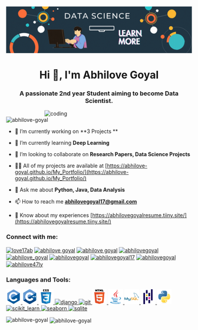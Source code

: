 ![logo](https://github.com/Abhilove-Goyal/Abhilove-Goyal/blob/main/github_banner.gif)
<h1 align="center">Hi 👋, I'm Abhilove Goyal</h1>
<h3 align="center">A passionate 2nd year Student aiming to become Data Scientist.</h3>

<img align="right" alt ="coding" width="400" src="https://gifdb.com/images/high/animated-man-computer-coding-nae6mec378lsg1i3.gif">

<p align="left"> <img src="https://komarev.com/ghpvc/?username=abhilove-goyal&label=Profile%20views&color=0e75b6&style=flat" alt="abhilove-goyal" /> </p>

- 🔭 I’m currently working on **3 Projects **

- 🌱 I’m currently learning **Deep Learning**

- 👯 I’m looking to collaborate on **Research Papers, Data Science Projects**

- 👨‍💻 All of my projects are available at [https://abhilove-goyal.github.io/My_Portfolio/](https://abhilove-goyal.github.io/My_Portfolio/)

- 💬 Ask me about **Python, Java, Data Analysis**

- 📫 How to reach me **abhilovegoyal17@gmail.com**

- 📄 Know about my experiences [https://abhilovegoyalresume.tiiny.site/](https://abhilovegoyalresume.tiiny.site/)

<h3 align="left">Connect with me:</h3>
<p align="left">
<a href="https://twitter.com/love17ab" target="blank"><img align="center" src="https://raw.githubusercontent.com/rahuldkjain/github-profile-readme-generator/master/src/images/icons/Social/twitter.svg" alt="love17ab" height="30" width="40" /></a>
<a href="https://linkedin.com/in/abhilove goyal" target="blank"><img align="center" src="https://raw.githubusercontent.com/rahuldkjain/github-profile-readme-generator/master/src/images/icons/Social/linked-in-alt.svg" alt="abhilove goyal" height="30" width="40" /></a>
<a href="https://stackoverflow.com/users/abhilove goyal" target="blank"><img align="center" src="https://raw.githubusercontent.com/rahuldkjain/github-profile-readme-generator/master/src/images/icons/Social/stack-overflow.svg" alt="abhilove goyal" height="30" width="40" /></a>
<a href="https://kaggle.com/abhilovegoyal" target="blank"><img align="center" src="https://raw.githubusercontent.com/rahuldkjain/github-profile-readme-generator/master/src/images/icons/Social/kaggle.svg" alt="abhilovegoyal" height="30" width="40" /></a>
<a href="https://instagram.com/abhilove_goyal" target="blank"><img align="center" src="https://raw.githubusercontent.com/rahuldkjain/github-profile-readme-generator/master/src/images/icons/Social/instagram.svg" alt="abhilove_goyal" height="30" width="40" /></a>
<a href="https://www.codechef.com/users/abhilovegoyal" target="blank"><img align="center" src="https://cdn.jsdelivr.net/npm/simple-icons@3.1.0/icons/codechef.svg" alt="abhilovegoyal" height="30" width="40" /></a>
<a href="https://www.hackerrank.com/abhilovegoyal17" target="blank"><img align="center" src="https://raw.githubusercontent.com/rahuldkjain/github-profile-readme-generator/master/src/images/icons/Social/hackerrank.svg" alt="abhilovegoyal17" height="30" width="40" /></a>
<a href="https://www.leetcode.com/abhilovegoyal" target="blank"><img align="center" src="https://raw.githubusercontent.com/rahuldkjain/github-profile-readme-generator/master/src/images/icons/Social/leet-code.svg" alt="abhilovegoyal" height="30" width="40" /></a>
<a href="https://auth.geeksforgeeks.org/user/abhilove47ly" target="blank"><img align="center" src="https://raw.githubusercontent.com/rahuldkjain/github-profile-readme-generator/master/src/images/icons/Social/geeks-for-geeks.svg" alt="abhilove47ly" height="30" width="40" /></a>
</p>

<h3 align="left">Languages and Tools:</h3>
<p align="left"> <a href="https://www.cprogramming.com/" target="_blank" rel="noreferrer"> <img src="https://raw.githubusercontent.com/devicons/devicon/master/icons/c/c-original.svg" alt="c" width="40" height="40"/> </a> <a href="https://www.w3schools.com/cpp/" target="_blank" rel="noreferrer"> <img src="https://raw.githubusercontent.com/devicons/devicon/master/icons/cplusplus/cplusplus-original.svg" alt="cplusplus" width="40" height="40"/> </a> <a href="https://www.w3schools.com/css/" target="_blank" rel="noreferrer"> <img src="https://raw.githubusercontent.com/devicons/devicon/master/icons/css3/css3-original-wordmark.svg" alt="css3" width="40" height="40"/> </a> <a href="https://www.djangoproject.com/" target="_blank" rel="noreferrer"> <img src="https://cdn.worldvectorlogo.com/logos/django.svg" alt="django" width="40" height="40"/> </a> <a href="https://git-scm.com/" target="_blank" rel="noreferrer"> <img src="https://www.vectorlogo.zone/logos/git-scm/git-scm-icon.svg" alt="git" width="40" height="40"/> </a> <a href="https://www.w3.org/html/" target="_blank" rel="noreferrer"> <img src="https://raw.githubusercontent.com/devicons/devicon/master/icons/html5/html5-original-wordmark.svg" alt="html5" width="40" height="40"/> </a> <a href="https://www.java.com" target="_blank" rel="noreferrer"> <img src="https://raw.githubusercontent.com/devicons/devicon/master/icons/java/java-original.svg" alt="java" width="40" height="40"/> </a> <a href="https://www.mysql.com/" target="_blank" rel="noreferrer"> <img src="https://raw.githubusercontent.com/devicons/devicon/master/icons/mysql/mysql-original-wordmark.svg" alt="mysql" width="40" height="40"/> </a> <a href="https://pandas.pydata.org/" target="_blank" rel="noreferrer"> <img src="https://raw.githubusercontent.com/devicons/devicon/2ae2a900d2f041da66e950e4d48052658d850630/icons/pandas/pandas-original.svg" alt="pandas" width="40" height="40"/> </a> <a href="https://www.python.org" target="_blank" rel="noreferrer"> <img src="https://raw.githubusercontent.com/devicons/devicon/master/icons/python/python-original.svg" alt="python" width="40" height="40"/> </a> <a href="https://scikit-learn.org/" target="_blank" rel="noreferrer"> <img src="https://upload.wikimedia.org/wikipedia/commons/0/05/Scikit_learn_logo_small.svg" alt="scikit_learn" width="40" height="40"/> </a> <a href="https://seaborn.pydata.org/" target="_blank" rel="noreferrer"> <img src="https://seaborn.pydata.org/_images/logo-mark-lightbg.svg" alt="seaborn" width="40" height="40"/> </a> <a href="https://www.sqlite.org/" target="_blank" rel="noreferrer"> <img src="https://www.vectorlogo.zone/logos/sqlite/sqlite-icon.svg" alt="sqlite" width="40" height="40"/> </a> </p>

<p><img align="left" src="https://github-readme-stats.vercel.app/api/top-langs?username=abhilove-goyal&show_icons=true&locale=en&layout=compact" alt="abhilove-goyal" /></p>

<p>&nbsp;<img align="center" src="https://github-readme-stats.vercel.app/api?username=abhilove-goyal&show_icons=true&locale=en" alt="abhilove-goyal" /></p>
